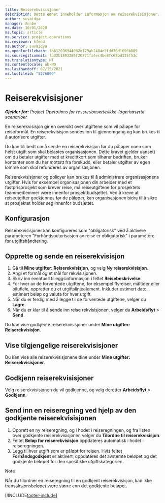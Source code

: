 ```yaml
---
title: Reiserekvisisjoner
description: Dette emnet inneholder informasjon om reiserekvisisjoner.
author: suvaidya
manager: Annbe
ms.date: 10/01/2020
ms.topic: article
ms.service: project-operations
ms.reviewer: kfend
ms.author: suvaidya
ms.openlocfilehash: fa612696944082e179ab2484e2fdd76d1696b889
ms.sourcegitcommit: fa32b1893286f20271fa4ec4be8fc68bd135f53c
ms.translationtype: HT
ms.contentlocale: nb-NO
ms.lasthandoff: 02/15/2021
ms.locfileid: "5276000"
---
```

# <a name="travel-requisitions"></a>Reiserekvisisjoner

_**Gjelder for:** Project Operations for ressursbaserte/ikke-lagerbaserte scenarioer_

En reiserekvisisjon gir en oversikt over utgiftene som vil påløpe for reiseformål. En reiserekvisisjon sendes inn til gjennomgang og kan brukes til å autorisere utgifter.

Du kan bli bedt om å sende en reiserekvisisjon før du påløper noen som helst utgift som skal belastes organisasjonen. Dette kravet gjelder uansett om du betaler utgifter med et kredittkort som tilhører bedriften, bruker kontanter som du har mottatt fra forskudd, eller betaler utgifter av egen lomme som skal refunderes av organisasjonen.

Reiserekvisisjoner og policyer kan brukes til å administrere organisasjonens utgifter. Hvis for eksempel organisasjonen din arbeider med et fastprisprosjekt som krever reise, må reiseutgiftene for prosjektets teammedlemmer være innenfor prosjektbudsjettet. Ved å kreve at reiseutgifter godkjennes før de påløper, kan organisasjonen bidra til å sikre at prosjektet holder seg innenfor budsjettet.

## <a name="configuration"></a>Konfigurasjon 

Reiserekvisisjoner kan konfigureres som "obligatorisk" ved å aktivere parameteren "Forhåndsautorisasjon av reise er obligatorisk" i parametere for utgiftshåndtering. 

## <a name="create-and-submit-a-travel-requisition"></a>Opprette og sende en reiserekvisisjon

1. Gå til **Mine utgifter: Reiserekvisisjon**, og velg **Ny reiserekvisisjon**.
2. Angi et formål og et mål for rekvisisjonen.
3. Skriv inn eventuell tilleggsinformasjon i feltet **Reisebeskrivelse**. 
4. For hver av de forventede utgiftene, for eksempel flyreiser, måltider eller bilutleie, oppretter du et utgiftslinjeelement. Inkluder estimert dato, estimert beløp og valuta for hver utgift. 
5. Når du er ferdig med å legge til de forventede utgiftene, velger du **Lagre**.
6. Når du er klar til å sende inn reise rekvisisjonen, velger du **Arbeidsflyt** > **Send**.

Du kan vise godkjente reiserekvisisjoner under **Mine utgifter: Reiserekvisisjon**. 

## <a name="view-available-travel-requisitions"></a>Vise tilgjengelige reiserekvisisjoner

Du kan vise alle reiserekvisisjonene dine under **Mine utgifter: Reiserekvisisjoner**.

## <a name="approve-travel-requisitions"></a>Godkjenn reiserekvisisjoner

Velg reiserekvisisjonen du vil godkjenne, og velg deretter **Arbeidsflyt** > **Godkjenn**.  

## <a name="submit-an-expense-report-using-your-approved-travel-requisition"></a>Send inn en reiseregning ved hjelp av den godkjente reiserekvisisjonen

1. Opprett en ny reiseregning, og i hodet i reiseregningen, og fra listen over godkjente reiserekvisisjoner, velger du **Tilordne til reiserekvisisjon**.
2. Feltet **Beløp for reiserekvisisjon** oppdateres automatisk i hodet i reiseregningen.
3. Legg til hver utgift som er påløpt for reisen. Hvis feltet **Forhåndsgodkjent** er aktivert, oppdateres det avstemte beløpet og det godkjente beløpet for den spesifikke utgiftskategorien.

> [!NOTE]
> Når du tilordner en reiseregning til en godkjent reiserekvisisjon, kan ikke transaksjonsbeløpet være større enn det godkjente beløpet. 


[!INCLUDE[footer-include](../includes/footer-banner.md)]